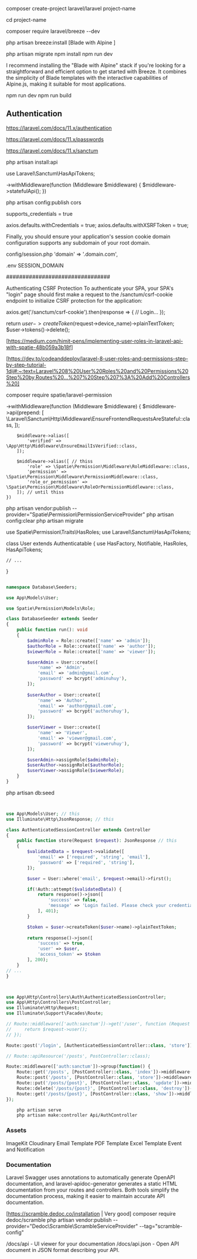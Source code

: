 

composer create-project laravel/laravel project-name

cd project-name

composer require laravel/breeze --dev

php artisan breeze:install [Blade with Alpine ]
 
php artisan migrate
npm install
npm run dev



I recommend installing the "Blade with Alpine" stack if you're looking 
for a straightforward and efficient option to get started with Breeze. 
It combines the simplicity of Blade templates with the interactive 
capabilities of Alpine.js, making it suitable for most applications.


npm run dev
npm run build

## Authentication


https://laravel.com/docs/11.x/authentication

https://laravel.com/docs/11.x/passwords

https://laravel.com/docs/11.x/sanctum



php artisan install:api

use Laravel\Sanctum\HasApiTokens;


->withMiddleware(function (Middleware $middleware) {
    $middleware->statefulApi();
})


php artisan config:publish cors

supports_credentials = true

axios.defaults.withCredentials = true;
axios.defaults.withXSRFToken = true;


Finally, you should ensure your application's session cookie 
domain configuration supports any subdomain of your root domain.



config/session.php
'domain' => '.domain.com',

.env
SESSION_DOMAIN


################################


Authenticating
CSRF Protection
To authenticate your SPA, your SPA's "login" page should 
first make a request to the /sanctum/csrf-cookie endpoint 
to initialize CSRF protection for the application:

axios.get('/sanctum/csrf-cookie').then(response => {
    // Login...
});


 return $user->createToken($request->device_name)->plainTextToken;
 $user->tokens()->delete();



[https://medium.com/himit-pens/implementing-user-roles-in-laravel-api-with-spatie-48b059a3b18f]

[https://dev.to/codeanddeploy/laravel-8-user-roles-and-permissions-step-by-step-tutorial-1dij#:~:text=Laravel%208%20User%20Roles%20and%20Permissions%20Step%20by,Routes%20...%207%20Step%207%3A%20Add%20Controllers%20]

 composer require spatie/laravel-permission


 ->withMiddleware(function (Middleware $middleware) {
        $middleware->api(prepend: [
            \Laravel\Sanctum\Http\Middleware\EnsureFrontendRequestsAreStateful::class,
        ]);

        $middleware->alias([
            'verified' => \App\Http\Middleware\EnsureEmailIsVerified::class,
        ]);

        $middleware->alias([ // thiss
            'role' => \Spatie\Permission\Middleware\RoleMiddleware::class,
            'permission' => \Spatie\Permission\Middleware\PermissionMiddleware::class,
            'role_or_permission' => \Spatie\Permission\Middleware\RoleOrPermissionMiddleware::class,
        ]); // until thiss
    })


php artisan vendor:publish --provider="Spatie\Permission\PermissionServiceProvider"
php artisan config:clear
php artisan migrate


use Spatie\Permission\Traits\HasRoles;
use Laravel\Sanctum\HasApiTokens;

class User extends Authenticatable
{
    use HasFactory, Notifiable, HasRoles, HasApiTokens;

    // ...
}



```php

namespace Database\Seeders;

use App\Models\User;

use Spatie\Permission\Models\Role;

class DatabaseSeeder extends Seeder
{
    public function run(): void
    {
        $adminRole = Role::create(['name' => 'admin']);
        $authorRole = Role::create(['name' => 'author']);
        $viewerRole = Role::create(['name' => 'viewer']);

        $userAdmin = User::create([
            'name' => 'Admin',
            'email' => 'admin@gmail.com',
            'password' => bcrypt('adminuhuy'),
        ]);
        
        $userAuthor = User::create([
            'name' => 'Author',
            'email' => 'author@gmail.com',
            'password' => bcrypt('authoruhuy'),
        ]);

        $userViewer = User::create([
            'name' => 'Viewer',
            'email' => 'viewer@gmail.com',
            'password' => bcrypt('vieweruhuy'),
        ]);

        $userAdmin->assignRole($adminRole);
        $userAuthor->assignRole($authorRole);
        $userViewer->assignRole($viewerRole);
    }
}

```

php artisan db:seed

```php


use App\Models\User; // this
use Illuminate\Http\JsonResponse; // this

class AuthenticatedSessionController extends Controller
{
    public function store(Request $request): JsonResponse // this
    {
        $validatedData = $request->validate([
            'email' => ['required', 'string', 'email'],
            'password' => ['required', 'string'],
        ]);

        $user = User::where('email', $request->email)->first();

        if(!Auth::attempt($validatedData)) {
            return response()->json([
                'success' => false,
                'message' => 'Login failed. Please check your credentials.'
            ], 401);
        }

        $token = $user->createToken($user->name)->plainTextToken;
        
        return response()->json([
            'success' => true,
            'user' => $user,
            'access_token' => $token
        ], 200);
    }
// ...
}

```

```php


use App\Http\Controllers\Auth\AuthenticatedSessionController;
use App\Http\Controllers\PostController;
use Illuminate\Http\Request;
use Illuminate\Support\Facades\Route;

// Route::middleware(['auth:sanctum'])->get('/user', function (Request $request) {
//     return $request->user();
// });

Route::post('/login', [AuthenticatedSessionController::class, 'store']);

// Route::apiResource('/posts', PostController::class);

Route::middleware(['auth:sanctum'])->group(function() {
    Route::get('/posts', [PostController::class, 'index'])->middleware('role:admin|viewer');
    Route::post('/posts', [PostController::class, 'store'])->middleware('role:admin|author');
    Route::put('/posts/{post}', [PostController::class, 'update'])->middleware('role:admin');
    Route::delete('/posts/{post}', [PostController::class, 'destroy'])->middleware('role:admin');
    Route::get('/posts/{post}', [PostController::class, 'show'])->middleware('role:admin|viewer');
});

```

```sh
    php artisan serve
    php artisan make:controller Api/AuthController
```


### Assets
ImageKit 
Cloudinary
Email Template
PDF Template
Excel Template
Event and Notification


### Documentation
Laravel Swagger uses annotations to automatically generate OpenAPI documentation, and 
laravel-apidoc-generator generates a static HTML documentation from your routes and controllers. 
Both tools simplify the documentation process, making it easier to maintain accurate API documentation.



[https://scramble.dedoc.co/installation | Very good]
composer require dedoc/scramble
php artisan vendor:publish --provider="Dedoc\Scramble\ScrambleServiceProvider" --tag="scramble-config"

/docs/api - UI viewer for your documentation
/docs/api.json - Open API document in JSON format describing your API.
